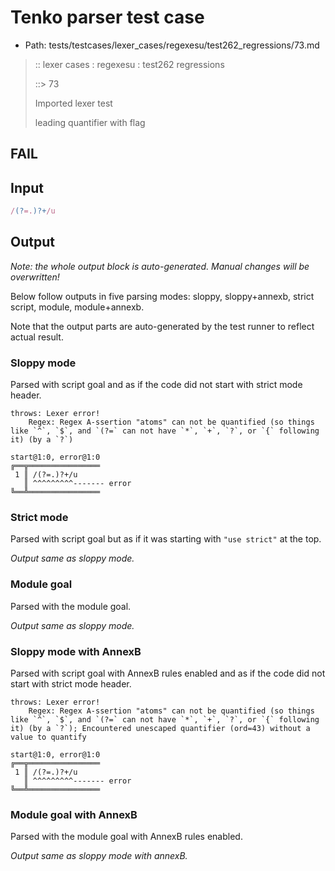# Tenko parser test case

- Path: tests/testcases/lexer_cases/regexesu/test262_regressions/73.md

> :: lexer cases : regexesu : test262 regressions
>
> ::> 73
>
> Imported lexer test
>
> leading quantifier with flag

## FAIL

## Input

`````js
/(?=.)?+/u
`````

## Output

_Note: the whole output block is auto-generated. Manual changes will be overwritten!_

Below follow outputs in five parsing modes: sloppy, sloppy+annexb, strict script, module, module+annexb.

Note that the output parts are auto-generated by the test runner to reflect actual result.

### Sloppy mode

Parsed with script goal and as if the code did not start with strict mode header.

`````
throws: Lexer error!
    Regex: Regex A-ssertion "atoms" can not be quantified (so things like `^`, `$`, and `(?=` can not have `*`, `+`, `?`, or `{` following it) (by a `?`)

start@1:0, error@1:0
╔══╦════════════════
 1 ║ /(?=.)?+/u
   ║ ^^^^^^^^^------- error
╚══╩════════════════

`````

### Strict mode

Parsed with script goal but as if it was starting with `"use strict"` at the top.

_Output same as sloppy mode._

### Module goal

Parsed with the module goal.

_Output same as sloppy mode._

### Sloppy mode with AnnexB

Parsed with script goal with AnnexB rules enabled and as if the code did not start with strict mode header.

`````
throws: Lexer error!
    Regex: Regex A-ssertion "atoms" can not be quantified (so things like `^`, `$`, and `(?=` can not have `*`, `+`, `?`, or `{` following it) (by a `?`); Encountered unescaped quantifier (ord=43) without a value to quantify

start@1:0, error@1:0
╔══╦════════════════
 1 ║ /(?=.)?+/u
   ║ ^^^^^^^^^------- error
╚══╩════════════════

`````

### Module goal with AnnexB

Parsed with the module goal with AnnexB rules enabled.

_Output same as sloppy mode with annexB._
